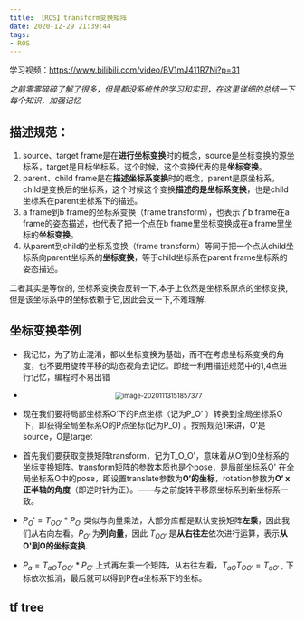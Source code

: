 ```yaml
---
title: 【ROS】transform变换矩阵
date: 2020-12-29 21:39:44
tags: 
- ROS
---
```


学习视频：https://www.bilibili.com/video/BV1mJ411R7Ni?p=31

*之前零零碎碎了解了很多，但是都没系统性的学习和实现，在这里详细的总结一下每个知识，加强记忆*

## **描述规范：**

1. source、target frame是在**进行坐标变换**时的概念，source是坐标变换的源坐标系，target是目标坐标系。这个时候，这个变换代表的是**坐标变换**。
2. parent、child frame是在**描述坐标系变换**时的概念，parent是原坐标系，child是变换后的坐标系，这个时候这个变换**描述的是坐标系变换**，也是child坐标系在parent坐标系下的描述。
3. a frame到b frame的坐标系变换（frame transform），也表示了b frame在a frame的姿态描述，也代表了把一个点在b frame里坐标变换成在a frame里坐标的**坐标变换**。
4. 从parent到child的坐标系变换（frame transform）等同于把一个点从child坐标系向parent坐标系的**坐标变换**，等于child坐标系在parent frame坐标系的姿态描述。

二者其实是等价的, 坐标系变换会反转一下,本子上依然是坐标系原点的坐标变换,但是该坐标系中的坐标依赖于它,因此会反一下,不难理解.

## **坐标变换举例**

- 我记忆，为了防止混淆，都以坐标变换为基础，而不在考虑坐标系变换的角度，也不要用旋转平移的动态视角去记忆。即统一利用描述规范中的1,4点进行记忆，编程时不易出错

- <center><img src="file:///home/jlee/文档/github_repositories/Blog/source/_posts/坐标变换/image-20201113151857377.png?lastModify=1612318184" alt="image-20201113151857377" style="zoom: 80%;" div style="align: center"  /></center>

- 现在我们要将局部坐标系O‘下的P点坐标（记为P_O' ）转换到全局坐标系O下，即获得全局坐标系O的P点坐标(记为P_O) 。按照规范1来讲，O‘是source，O是target

- 首先我们要获取变换矩阵transform，记为T_O_O'，意味着从O‘到O坐标系的坐标变换矩阵。transform矩阵的参数本质也是个pose，是局部坐标系O' 在全局坐标系O中的pose，即设置translate参数为**O‘的坐标**，rotation参数为**O‘ x正半轴的角度**（即逆时针为正）。——与之前旋转平移原坐标系到新坐标系一致。

- $P_O' =T_{OO'}*P_{O'}$ 类似与向量乘法，大部分库都是默认变换矩阵**左乘**，因此我们从右向左看。$P_{O'}$ 为**列向量**，因此 $T_{OO'}$ 是**从右往左**依次进行运算，表示**从O'到O的坐标变换**.

- $P_a =T_{aO}T_{OO'}*P_{O'}$ 上式再左乘一个矩阵，从右往左看，$T_{aO}T_{OO'}=T_{aO'}$ , 下标依次抵消，最后就可以得到P在a坐标系下的坐标。

## tf tree

